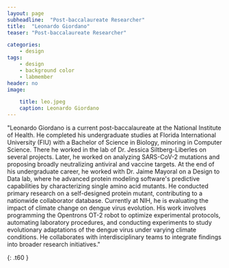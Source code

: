 ```yaml
---
layout: page
subheadline:  "Post-baccalaureate Researcher"
title:  "Leonardo Giordano"
teaser: "Post-baccalaureate Researcher"

categories:
    - design
tags:
    - design
    - background color
    - labmember
header: no
image:

    title: leo.jpeg
    caption: Leonardo Giordano
---
```

"Leonardo Giordano is a current post-baccalaureate at the National Institute of Health. He completed his undergraduate studies at Florida International University (FIU) with a Bachelor of Science in Biology, minoring in Computer Science. There he worked in the lab of Dr. Jessica Siltberg-Liberles on several projects. Later, he worked on analyzing SARS-CoV-2 mutations and proposing broadly neutralizing antiviral and vaccine targets. At the end of his undergraduate career, he worked with Dr. Jaime Mayoral on a Design to Data lab, where he advanced protein modeling software's predictive capabilities by characterizing single amino acid mutants. He conducted primary research on a self-designed protein mutant, contributing to a nationwide collaborator database.
Currently at NIH, he is evaluating the impact of climate change on dengue virus evolution. His work involves programming the Opentrons OT-2 robot to optimize experimental protocols, automating laboratory procedures, and conducting experiments to study evolutionary adaptations of the dengue virus under varying climate conditions. He collaborates with interdisciplinary teams to integrate findings into broader research initiatives."



{: .t60 }
